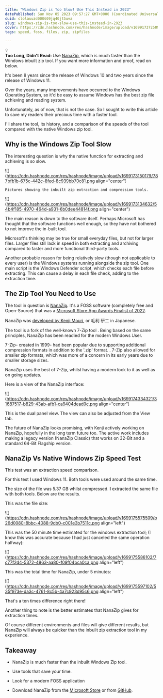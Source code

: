 ```yaml
---
title: "Windows Zip is Too Slow! Use This Instead in 2023"
datePublished: Sun Nov 05 2023 09:57:27 GMT+0000 (Coordinated Universal Time)
cuid: clolauuzd000609jq40jt5uva
slug: windows-zip-is-too-slow-use-this-instead-in-2023
cover: https://cdn.hashnode.com/res/hashnode/image/upload/v1699173725092/4d53607f-2d3c-4b11-bd9f-322e326f2ed8.png
tags: speed, foss, files, zip, zipfiles

---
```


<div data-node-type="callout">
<div data-node-type="callout-emoji">💡</div>
<div data-node-type="callout-text"><strong>Too Long, Didn't Read: </strong>Use <a target="_blank" rel="noopener noreferrer nofollow" href="https://apps.microsoft.com/detail/nanazip/9N8G7TSCL18R" style="pointer-events: none">NanaZip</a>, which is much faster than the Windows inbuilt zip tool. If you want more information and proof, read on below.</div>
</div>

It's been 8 years since the release of Windows 10 and two years since the release of Windows 11.

Over the years, many improvements have occurred to the Windows Operating System, so it'd be easy to assume Windows has the best zip file achieving and reading system.

Unfortunately, as of now, that is not the case. So I sought to write this article to save my readers their precious time with a faster tool.

I'll share the tool, its history, and a comparison of the speeds of the tool compared with the native Windows zip tool.

## Why is the Windows Zip Tool Slow

The interesting question is why the native function for extracting and achieving is so slow.

![](https://cdn.hashnode.com/res/hashnode/image/upload/v1699173150179/787bfb1b-675c-442c-8fed-8c939bb70c81.png align="center")

`Pictures showing the inbuilt zip extraction and compression tools.`

![](https://cdn.hashnode.com/res/hashnode/image/upload/v1699173134632/54b4f185-4970-464d-a931-6b0dee44814f.png align="center")

The main reason is down to the software itself. Perhaps Microsoft has thought that the software functions well enough, so they have not bothered to not improve the in-built tool.

Microsoft's thinking may be true for small everyday files, but not for larger files. Larger files still lack in speed in both extracting and archiving compared to faster and more functional third-party tools.

Another probable reason for being relatively slow (though not applicable to every user) is the Windows systems running alongside the zip tool. One main script is the Windows Defender script, which checks each file before extracting. This can cause a delay in each file check, adding to the extraction time.

## The Zip Tool You Need to Use

The tool in question is [NanaZip](https://apps.microsoft.com/detail/nanazip/9N8G7TSCL18R). It's a FOSS software (completely free and Open-Source) that was a [Microsoft Store App Awards Finalist of 2022](https://blogs.windows.com/windowsdeveloper/2022/05/27/announcing-the-microsoft-store-app-awards-winners/).

NanaZip was [developed by Kenji Mouri](https://github.com/M2Team/NanaZip), or 毛利 研二 in Japanese.

The tool is a fork of the well-known 7-Zip tool . Being based on the same principles, NanaZip has been readied for the modern Windows User.

7-Zip- created in 1999- had been popular due to supporting additional compression formats in addition to the '.zip' format. . 7-Zip also allowed for smaller zip formats, which was more of a concern in its early years due to smaller storage sizes.

NanaZip uses the best of 7-Zip, whilst having a modern look to it as well as on going updates.

Here is a view of the NanaZip interface:

![](https://cdn.hashnode.com/res/hashnode/image/upload/v1699174334321/31687517-b829-43ab-afb1-ca9404dead0c.png align="center")

This is the dual panel view. The view can also be adjusted from the View tab.

The future of NanaZip looks promising, with Kenji actively working on NanaZip, hopefully in the long term future too. The active work includes making a legacy version (NanaZip Classic) that works on 32-Bit and a standard 64-Bit Flagship version.

## NanaZip Vs Native Windows Zip Speed Test

This test was an extraction speed comparison.

For this test I used Windows 11. Both tools were used around the same time.

The size of the file was 5.37 GB whilst compressed. I extracted the same file with both tools. Below are the results.

This was the file size:

![](https://cdn.hashnode.com/res/hashnode/image/upload/v1699175575509/b26d0080-8bbc-4088-9db0-c001e3b7511c.png align="left")

This was the 50 minute time estimated for the windows extraction tool; (I know this was accurate because I had just canceled the same operation halfway):

![](https://cdn.hashnode.com/res/hashnode/image/upload/v1699175588102/7c77f2d4-5372-4863-aa80-f09f04bca0ca.png align="left")

This was the total time for NanaZip, under 5 minutes:

![](https://cdn.hashnode.com/res/hashnode/image/upload/v1699175597102/535f973e-da3c-4761-8c5b-4a7c923d95c6.png align="left")

That's a ten times difference right there!

Another thing to note is the better estimates that NanaZip gives for extraction times.

Of course different environments and files will give different results, but NanaZip will always be quicker than the inbuilt zip extraction tool in my experience.

## Takeaway

* NanaZip is much faster than the inbuilt Windows Zip tool.
    
* Use tools that save your time.
    
* Look for a modern FOSS application
    
* Download NanaZip from the [Microsoft Store](https://apps.microsoft.com/detail/nanazip/9N8G7TSCL18R) or from [GitHub](https://github.com/M2Team/NanaZip).